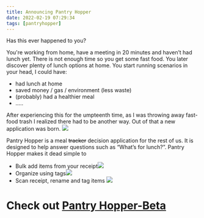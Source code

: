 ```yaml
---
title: Announcing Pantry Hopper
date: 2022-02-19 07:29:34
tags: [pantryhopper]
---
```


Has this ever happened to you? 

You're working from home, have a meeting in 20 minutes and haven’t had lunch yet. There is not enough time so you get some fast food. You later discover plenty of lunch options at home. You start running scenarios in your head, I could have:
- had lunch at home
- saved money / gas / environment (less waste)
- (probably) had a healthier meal
- …..

After experiencing this for the umpteenth time, as I was throwing away fast-food trash I realized there had to be another way. 
Out of that a new application was born.
[![](/images/kostanza.jpg)]()


Pantry Hopper is a meal ~~tracker~~ decision application for the rest of us. It is designed to help answer questions such as “What’s for lunch?”. Pantry Hopper makes it dead simple to

 - Bulk add items from your receipt[![](/images/scan.gif)]()
 - Organize using tags[![](/images/tags.gif)]()
 - Scan receipt, rename and tag items [![](/images/smart_scan.jpg)]()

# Check out [Pantry Hopper-Beta](https://staging.pantryhopper.com)
